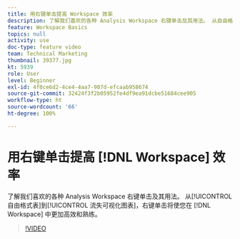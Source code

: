 ```yaml
---
title: 用右键单击提高 Workspace 效率
description: 了解我们喜欢的各种 Analysis Workspace 右键单击及其用法。 从自由格式表到流失可视化图表，右键单击操作可以让您更高效、更熟练地在工作区中进行操作。
feature: Workspace Basics
topics: null
activity: use
doc-type: feature video
team: Technical Marketing
thumbnail: 39377.jpg
kt: 5939
role: User
level: Beginner
exl-id: 4f0ce6d2-4ce4-4aa7-907d-efcaab958674
source-git-commit: 32424f3f2b05952fe4df9ea91dcbe51684cee905
workflow-type: ht
source-wordcount: '66'
ht-degree: 100%

---
```


# 用右键单击提高 [!DNL Workspace] 效率

了解我们喜欢的各种 Analysis Workspace 右键单击及其用法。 从[!UICONTROL 自由格式表]到[!UICONTROL 流失可视化图表]，右键单击将使您在 [!DNL Workspace] 中更加高效和熟练。

>[!VIDEO](https://video.tv.adobe.com/v/39377/?quality=12&learn=on)
